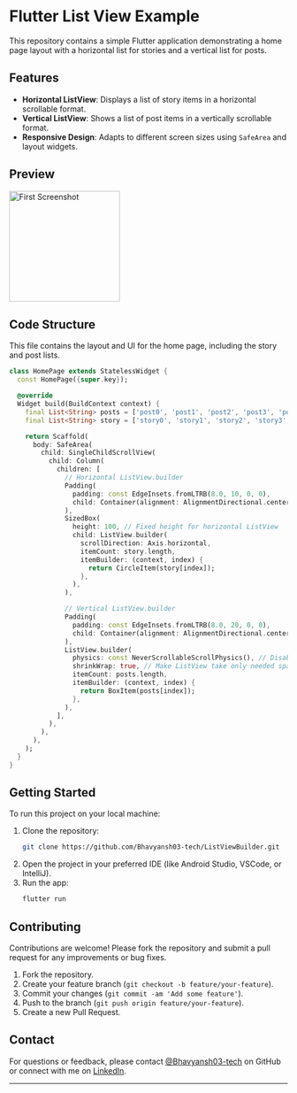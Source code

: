 # Flutter List View Example

This repository contains a simple Flutter application demonstrating a home page layout with a horizontal list for stories and a vertical list for posts.

## Features

- **Horizontal ListView**: Displays a list of story items in a horizontal scrollable format.
- **Vertical ListView**: Shows a list of post items in a vertically scrollable format.
- **Responsive Design**: Adapts to different screen sizes using `SafeArea` and layout widgets.

## Preview
<img src="https://github.com/user-attachments/assets/1c1aae62-42a5-4508-8714-4b38f58fb123" alt="First Screenshot" style="width: 200px; height: auto; margin-right: 10px;">

## Code Structure

This file contains the layout and UI for the home page, including the story and post lists.
```dart
class HomePage extends StatelessWidget {
  const HomePage({super.key});

  @override
  Widget build(BuildContext context) {
    final List<String> posts = ['post0', 'post1', 'post2', 'post3', 'post4', 'post5', 'post6', 'post7'];
    final List<String> story = ['story0', 'story1', 'story2', 'story3', 'story4', 'story5', 'story6', 'story7'];

    return Scaffold(
      body: SafeArea(
        child: SingleChildScrollView(
          child: Column(
            children: [
              // Horizontal ListView.builder
              Padding(
                padding: const EdgeInsets.fromLTRB(8.0, 10, 0, 0),
                child: Container(alignment: AlignmentDirectional.centerStart, child: const Text("Horizontal", style: TextStyle(fontSize: 17, fontWeight: FontWeight.bold))),
              ),
              SizedBox(
                height: 100, // Fixed height for horizontal ListView
                child: ListView.builder(
                  scrollDirection: Axis.horizontal,
                  itemCount: story.length,
                  itemBuilder: (context, index) {
                    return CircleItem(story[index]);
                  },
                ),
              ),

              // Vertical ListView.builder
              Padding(
                padding: const EdgeInsets.fromLTRB(8.0, 20, 0, 0),
                child: Container(alignment: AlignmentDirectional.centerStart, child: const Text("Vertical", style: TextStyle(fontSize: 17, fontWeight: FontWeight.bold))),
              ),
              ListView.builder(
                physics: const NeverScrollableScrollPhysics(), // Disable separate scrolling
                shrinkWrap: true, // Make ListView take only needed space
                itemCount: posts.length,
                itemBuilder: (context, index) {
                  return BoxItem(posts[index]);
                },
              ),
            ],
          ),
        ),
      ),
    );
  }
}
```

## Getting Started

To run this project on your local machine:

1. Clone the repository:
   ```bash
   git clone https://github.com/Bhavyansh03-tech/ListViewBuilder.git
   ```
2. Open the project in your preferred IDE (like Android Studio, VSCode, or IntelliJ).
3. Run the app:
   ```bash
   flutter run
   ```

## Contributing

Contributions are welcome! Please fork the repository and submit a pull request for any improvements or bug fixes.

1. Fork the repository.
2. Create your feature branch (`git checkout -b feature/your-feature`).
3. Commit your changes (`git commit -am 'Add some feature'`).
4. Push to the branch (`git push origin feature/your-feature`).
5. Create a new Pull Request.

## Contact

For questions or feedback, please contact [@Bhavyansh03-tech](https://github.com/Bhavyansh03-tech) on GitHub or connect with me on [LinkedIn](https://www.linkedin.com/in/bhavyansh03/).

---
